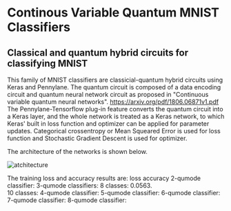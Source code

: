 # Continous Variable Quantum MNIST Classifiers
## Classical and quantum hybrid circuits for classifying MNIST

This family of MNIST classifiers are classicial-quantum hybrid circuits using Keras and Pennylane. The quantum circuit is composed of a data encoding circuit and quantum neural network circuit as proposed in "Continuous variable quantum neural networks". https://arxiv.org/pdf/1806.06871v1.pdf The Pennylane-Tensorflow plug-in feature converts the quantum circuit into a Keras layer, and the whole network is treated as a Keras network, to which Keras' built in loss function and optimizer can be applied for parameter updates. Categorical crossentropy or Mean Squeared Error is used for loss function and Stochastic Gradient Descent is used for optimizer.

The architecture of the networks is shown below.

![atchitecture](https://user-images.githubusercontent.com/22792633/158081935-d8f6976e-faae-4d96-847d-55a96b6bf427.png)

The training loss and accuracy results are:
                       loss     accuracy
2-qumode classifier:
3-qumode classifiers:
           8 classes:  0.0563.    
          10 classes:
4-qumode classifier:
5-qumode classifier:
6-qumode classifier:
7-qumode classifier:
8-qumode classifier:

